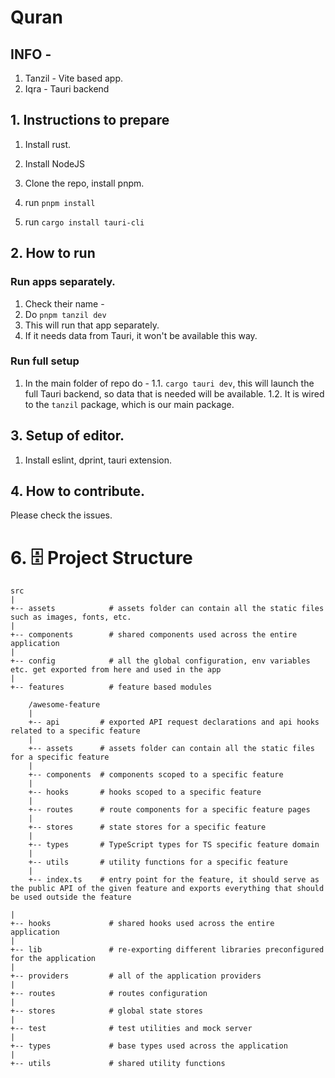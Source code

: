 # Quran

## INFO -

1. Tanzil - Vite based app.
2. Iqra - Tauri backend

## 1. Instructions to prepare

1. Install rust.

2. Install NodeJS

3. Clone the repo, install pnpm.

4. run `pnpm install`

5. run `cargo install tauri-cli`

## 2. How to run

### Run apps separately.

1. Check their name -
2. Do `pnpm tanzil dev`
3. This will run that app separately.
4. If it needs data from Tauri, it won't be available this way.

### Run full setup

1. In the main folder of repo do -
   1.1. `cargo tauri dev`, this will launch the full Tauri backend, so data that is needed will be available.
   1.2. It is wired to the `tanzil` package, which is our main package.

## 3. Setup of editor.

1. Install eslint, dprint, tauri extension.

## 4. How to contribute.

Please check the issues.

# 6. 🗄️ Project Structure

```
src
|
+-- assets            # assets folder can contain all the static files such as images, fonts, etc.
|
+-- components        # shared components used across the entire application
|
+-- config            # all the global configuration, env variables etc. get exported from here and used in the app
|
+-- features          # feature based modules

    /awesome-feature
    |
    +-- api         # exported API request declarations and api hooks related to a specific feature
    |
    +-- assets      # assets folder can contain all the static files for a specific feature
    |
    +-- components  # components scoped to a specific feature
    |
    +-- hooks       # hooks scoped to a specific feature
    |
    +-- routes      # route components for a specific feature pages
    |
    +-- stores      # state stores for a specific feature
    |
    +-- types       # TypeScript types for TS specific feature domain
    |
    +-- utils       # utility functions for a specific feature
    |
    +-- index.ts    # entry point for the feature, it should serve as the public API of the given feature and exports everything that should be used outside the feature

|
+-- hooks             # shared hooks used across the entire application
|
+-- lib               # re-exporting different libraries preconfigured for the application
|
+-- providers         # all of the application providers
|
+-- routes            # routes configuration
|
+-- stores            # global state stores
|
+-- test              # test utilities and mock server
|
+-- types             # base types used across the application
|
+-- utils             # shared utility functions
```
